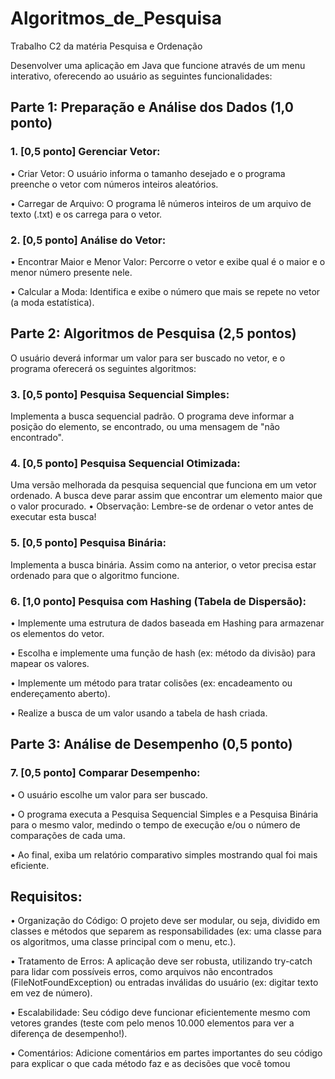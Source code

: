 # Algoritmos_de_Pesquisa
Trabalho C2 da matéria Pesquisa e Ordenação

Desenvolver uma aplicação em Java que funcione através de um menu interativo, oferecendo ao
usuário as seguintes funcionalidades:

## Parte 1: Preparação e Análise dos Dados (1,0 ponto)
### 1. [0,5 ponto] Gerenciar Vetor:
• Criar Vetor: O usuário informa o tamanho desejado e o programa preenche o vetor
com números inteiros aleatórios.

• Carregar de Arquivo: O programa lê números inteiros de um arquivo de texto (.txt) e
os carrega para o vetor.

### 2. [0,5 ponto] Análise do Vetor:
• Encontrar Maior e Menor Valor: Percorre o vetor e exibe qual é o maior e o menor
número presente nele.

• Calcular a Moda: Identifica e exibe o número que mais se repete no vetor (a moda
estatística).

## Parte 2: Algoritmos de Pesquisa (2,5 pontos)
O usuário deverá informar um valor para ser buscado no vetor, e o programa oferecerá os seguintes
algoritmos:

### 3. [0,5 ponto] Pesquisa Sequencial Simples: 
Implementa a busca sequencial padrão. O programa
deve informar a posição do elemento, se encontrado, ou uma mensagem de "não encontrado".

### 4. [0,5 ponto] Pesquisa Sequencial Otimizada: 
Uma versão melhorada da pesquisa sequencial que funciona em um vetor ordenado. A busca deve parar assim que encontrar um elemento
maior que o valor procurado.
• Observação: Lembre-se de ordenar o vetor antes de executar esta busca!

### 5. [0,5 ponto] Pesquisa Binária: 
Implementa a busca binária. Assim como na anterior, o vetor precisa estar ordenado para que o algoritmo funcione.

### 6. [1,0 ponto] Pesquisa com Hashing (Tabela de Dispersão):
• Implemente uma estrutura de dados baseada em Hashing para armazenar os elementos
do vetor.

• Escolha e implemente uma função de hash (ex: método da divisão) para mapear os
valores.

• Implemente um método para tratar colisões (ex: encadeamento ou endereçamento
aberto).

• Realize a busca de um valor usando a tabela de hash criada.

## Parte 3: Análise de Desempenho (0,5 ponto)
### 7. [0,5 ponto] Comparar Desempenho:
• O usuário escolhe um valor para ser buscado.

• O programa executa a Pesquisa Sequencial Simples e a Pesquisa Binária para o
mesmo valor, medindo o tempo de execução e/ou o número de comparações de cada
uma.

• Ao final, exiba um relatório comparativo simples mostrando qual foi mais eficiente.

## Requisitos:
• Organização do Código: O projeto deve ser modular, ou seja, dividido em classes e métodos
que separem as responsabilidades (ex: uma classe para os algoritmos, uma classe principal com
o menu, etc.).

• Tratamento de Erros: A aplicação deve ser robusta, utilizando try-catch para lidar com
possíveis erros, como arquivos não encontrados (FileNotFoundException) ou entradas
inválidas do usuário (ex: digitar texto em vez de número).

• Escalabilidade: Seu código deve funcionar eficientemente mesmo com vetores grandes (teste
com pelo menos 10.000 elementos para ver a diferença de desempenho!).

• Comentários: Adicione comentários em partes importantes do seu código para explicar o que
cada método faz e as decisões que você tomou
